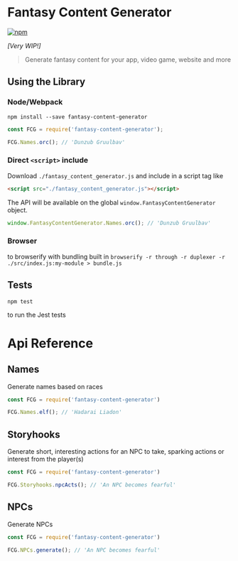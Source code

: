 # Fantasy Content Generator

[![npm](https://img.shields.io/npm/v/fantasy-content-generator.svg?style=flat-square)](https://www.npmjs.com/package/fantasy-content-generator)

_[Very WIP!]_

> Generate fantasy content for your app, video game, website and more

## Using the Library

### Node/Webpack

`npm install --save fantasy-content-generator`

```js
const FCG = require('fantasy-content-generator');

FCG.Names.orc(); // 'Dunzub Gruulbav'
```

### Direct `<script>` include

Download `./fantasy_content_generator.js` and include in a script tag like

```html
<script src="./fantasy_content_generator.js"></script>
```

The API will be available on the global `window.FantasyContentGenerator` object.

```js
window.FantasyContentGenerator.Names.orc(); // 'Dunzub Gruulbav'
```

### Browser

to browserify with bundling built in
`browserify -r through -r duplexer -r ./src/index.js:my-module > bundle.js`

## Tests

```
npm test
```

to run the Jest tests

# Api Reference

## Names

Generate names based on races

```js
const FCG = require('fantasy-content-generator')

FCG.Names.elf(); // 'Hadarai Liadon'
```

## Storyhooks

Generate short, interesting actions for an NPC to take, sparking actions or interest from the player(s)

```js
const FCG = require('fantasy-content-generator')

FCG.Storyhooks.npcActs(); // 'An NPC becomes fearful'
```

## NPCs

Generate NPCs

```js
const FCG = require('fantasy-content-generator')

FCG.NPCs.generate(); // 'An NPC becomes fearful'
```